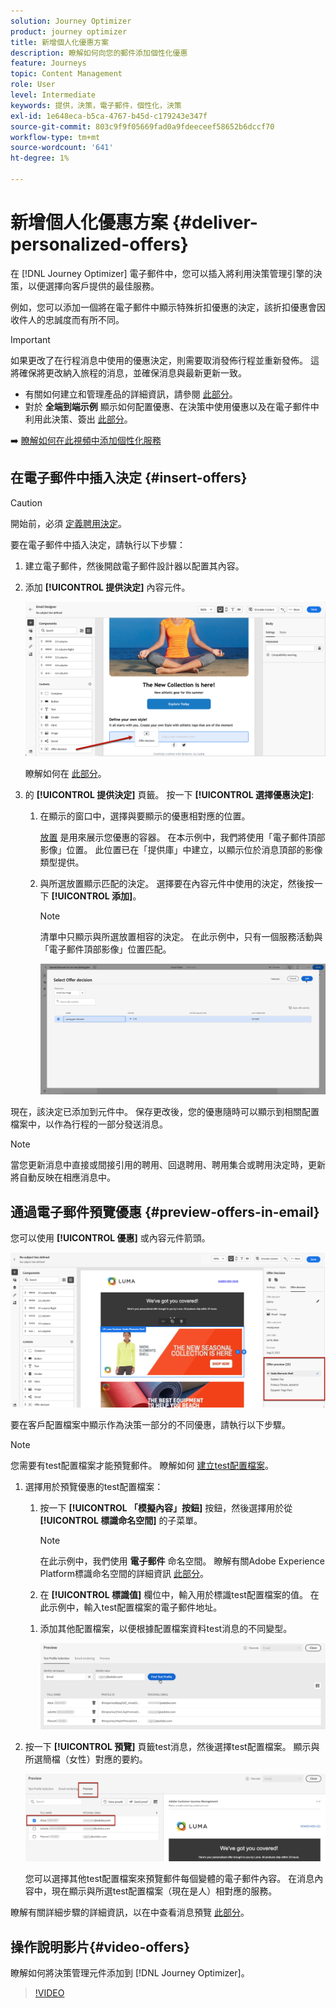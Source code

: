 ```yaml
---
solution: Journey Optimizer
product: journey optimizer
title: 新增個人化優惠方案
description: 瞭解如何向您的郵件添加個性化優惠
feature: Journeys
topic: Content Management
role: User
level: Intermediate
keywords: 提供，決策，電子郵件，個性化，決策
exl-id: 1e648eca-b5ca-4767-b45d-c179243e347f
source-git-commit: 803c9f9f05669fad0a9fdeeceef58652b6dccf70
workflow-type: tm+mt
source-wordcount: '641'
ht-degree: 1%

---
```


# 新增個人化優惠方案 {#deliver-personalized-offers}

在 [!DNL Journey Optimizer] 電子郵件中，您可以插入將利用決策管理引擎的決策，以便選擇向客戶提供的最佳服務。

例如，您可以添加一個將在電子郵件中顯示特殊折扣優惠的決定，該折扣優惠會因收件人的忠誠度而有所不同。

>[!IMPORTANT]
>
>如果更改了在行程消息中使用的優惠決定，則需要取消發佈行程並重新發佈。  這將確保將更改納入旅程的消息，並確保消息與最新更新一致。

* 有關如何建立和管理產品的詳細資訊，請參閱 [此部分](../offers/get-started/starting-offer-decisioning.md)。
* 對於 **全端到端示例** 顯示如何配置優惠、在決策中使用優惠以及在電子郵件中利用此決策、簽出 [此部分](../offers/offers-e2e.md#insert-decision-in-email)。

➡️ [瞭解如何在此視頻中添加個性化服務](#video-offers)

## 在電子郵件中插入決定 {#insert-offers}

>[!CAUTION]
>
>開始前，必須 [定義聘用決定](../offers/offer-activities/create-offer-activities.md)。

要在電子郵件中插入決定，請執行以下步驟：

1. 建立電子郵件，然後開啟電子郵件設計器以配置其內容。

1. 添加 **[!UICONTROL 提供決定]** 內容元件。

   ![](assets/deliver-offer-component.png)

   瞭解如何在 [此部分](content-components.md)。

1. 的 **[!UICONTROL 提供決定]** 頁籤。 按一下 **[!UICONTROL 選擇優惠決定]**:

   1. 在顯示的窗口中，選擇與要顯示的優惠相對應的位置。

      [放置](../offers/offer-library/creating-placements.md) 是用來展示您優惠的容器。 在本示例中，我們將使用「電子郵件頂部影像」位置。 此位置已在「提供庫」中建立，以顯示位於消息頂部的影像類型提供。

   1. 與所選放置顯示匹配的決定。 選擇要在內容元件中使用的決定，然後按一下 **[!UICONTROL 添加]**。

      >[!NOTE]
      >
      >清單中只顯示與所選放置相容的決定。 在此示例中，只有一個服務活動與「電子郵件頂部影像」位置匹配。

      ![](assets/deliver-offer-placement.png)

現在，該決定已添加到元件中。 保存更改後，您的優惠隨時可以顯示到相關配置檔案中，以作為行程的一部分發送消息。

>[!NOTE]
>
>當您更新消息中直接或間接引用的聘用、回退聘用、聘用集合或聘用決定時，更新將自動反映在相應消息中。

## 通過電子郵件預覽優惠 {#preview-offers-in-email}

您可以使用 **[!UICONTROL 優惠]** 或內容元件箭頭。

![](assets/deliver-offer-preview.png)

要在客戶配置檔案中顯示作為決策一部分的不同優惠，請執行以下步驟。

>[!NOTE]
>
>您需要有test配置檔案才能預覽郵件。 瞭解如何 [建立test配置檔案](../segment/creating-test-profiles.md)。

1. 選擇用於預覽優惠的test配置檔案：

   1. 按一下 **[!UICONTROL 「模擬內容」按鈕]** 按鈕，然後選擇用於從 **[!UICONTROL 標識命名空間]** 的子菜單。

      >[!NOTE]
      >
      >在此示例中，我們使用 **電子郵件** 命名空間。 瞭解有關Adobe Experience Platform標識命名空間的詳細資訊 [此部分](../segment/get-started-identity.md)。

   1. 在 **[!UICONTROL 標識值]** 欄位中，輸入用於標識test配置檔案的值。 在此示例中，輸入test配置檔案的電子郵件地址。

   <!--For example enter smith@adobe.com and click the **[!UICONTROL Add profile]** button.-->

   1. 添加其他配置檔案，以便根據配置檔案資料test消息的不同變型。

      ![](assets/deliver-offer-test-profiles.png)


1. 按一下 **[!UICONTROL 預覽]** 頁籤test消息，然後選擇test配置檔案。 顯示與所選簡檔（女性）對應的要約。

   ![](assets/deliver-offer-test-profile-female-preview.png)

   您可以選擇其他test配置檔案來預覽郵件每個變體的電子郵件內容。 在消息內容中，現在顯示與所選test配置檔案（現在是人）相對應的服務。

瞭解有關詳細步驟的詳細資訊，以在中查看消息預覽 [此部分](#preview-your-messages)。

## 操作說明影片{#video-offers}

瞭解如何將決策管理元件添加到 [!DNL Journey Optimizer]。

>[!VIDEO](https://video.tv.adobe.com/v/334088?quality=12)
